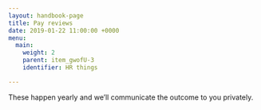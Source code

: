 ```yaml
---
layout: handbook-page
title: Pay reviews
date: 2019-01-22 11:00:00 +0000
menu:
  main:
    weight: 2
    parent: item_gwofU-3
    identifier: HR things

---
```

These happen yearly and we’ll communicate the outcome to you privately.
